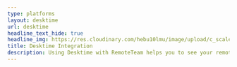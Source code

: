 ```yaml
---
type: platforms
layout: desktime
url: desktime
headline_text_hide: true
headline_img: https://res.cloudinary.com/hebu10lmu/image/upload/c_scale,f_auto,q_auto,w_300/v1590424201/www/desktime-integration_lwhhua.png
title: Desktime Integration
description: Using Desktime with RemoteTeam helps you to see your remote workers’ dedicated time each day, week & month. Automate your payrolls now with desktime API!
---
```

